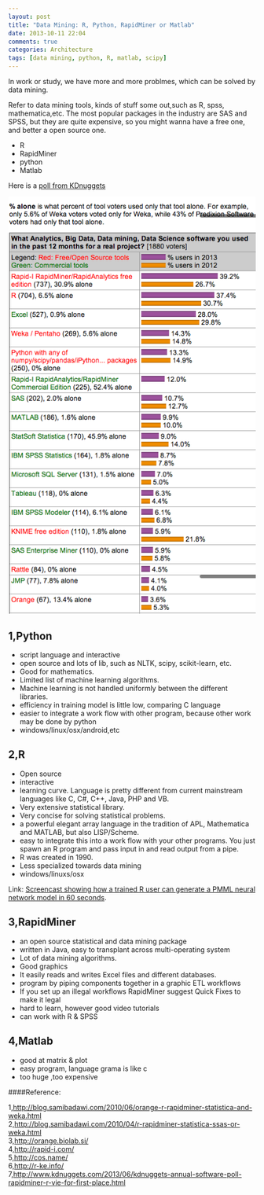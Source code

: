 ```yaml
---
layout: post
title: "Data Mining: R, Python, RapidMiner or Matlab"
date: 2013-10-11 22:04
comments: true
categories: Architecture
tags: [data mining, python, R, matlab, scipy]
---
```


In work or study, we have more and more problmes, which can be solved by data mining.

Refer to data mining tools, kinds of stuff some out,such as R, spss, mathematica,etc.
The most popular packages in the industry are SAS and SPSS, but they are quite expensive, so you might wanna have a free one, and better a open source one.

* R
* RapidMiner
* python
* Matlab

<!-- more -->


Here is a [poll from KDnuggets](http://www.kdnuggets.com/2013/06/kdnuggets-annual-software-poll-rapidminer-r-vie-for-first-place.html)

![KDnuggets Annual Software Poll: Data Mining](/images/blog/top.KDnuggetsAnnual_Software_Poll.png)


1,Python
----

* script language and interactive
* open source and lots of lib, such as NLTK, scipy, scikit-learn, etc.
* Good for mathematics.
* Limited list of machine learning algorithms.
* Machine learning is not handled uniformly between the different libraries.
* efficiency in training model is little low, comparing C language
* easier to integrate a work flow with other program, because other work may be done by python
* windows/linux/osx/android,etc

2,R
-----

* Open source
* interactive
* learning curve. Language is pretty different from current mainstream languages like C, C#, C++, Java, PHP and VB.
* Very extensive statistical library.
* Very concise for solving statistical problems.
* a powerful elegant array language in the tradition of APL, Mathematica and MATLAB, but also LISP/Scheme.
* easy to integrate this into a work flow with your other programs. You just spawn an R program and pass input in and read output from a pipe.
* R was created in 1990.
* Less specialized towards data mining
* windows/linuxs/osx


Link: [Screencast showing how a trained R user can generate a PMML neural network model in 60 seconds](http://www.youtube.com/watch?v=3t8LiXlBL40).


3,RapidMiner
------
 * an open source statistical and data mining package
 * written in Java, easy to transplant across multi-operating system
 * Lot of data mining algorithms.
 * Good graphics
 * It easily reads and writes Excel files and different databases.
 * program by piping components together in a graphic ETL workflows
 * If you set up an illegal workflows RapidMiner suggest Quick Fixes to make it legal
 * hard to learn, however good video tutorials
 * can work with R & SPSS


4,Matlab
-------
 * good at matrix & plot
 * easy program, language grama is like c
 * too huge ,too expensive





####Reference:

1,http://blog.samibadawi.com/2010/06/orange-r-rapidminer-statistica-and-weka.html  
2,http://blog.samibadawi.com/2010/04/r-rapidminer-statistica-ssas-or-weka.html  
3,http://orange.biolab.si/  
4,http://rapid-i.com/  
5,http://cos.name/  
6,http://r-ke.info/  
7,http://www.kdnuggets.com/2013/06/kdnuggets-annual-software-poll-rapidminer-r-vie-for-first-place.html  

